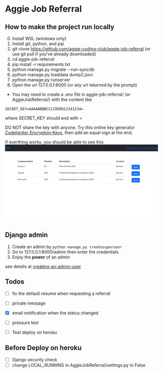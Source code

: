 # Aggie Job Referral

## How to make the project run locally
0. Install WSL (windows only)
1. Install git, python, and pip
2. git clone https://github.com/aggie-coding-club/aggie-job-referral (or use git pull if you've already downloaded)
3. cd aggie-job-referral
4. pip install -r requirements.txt
5. python manage.py migrate --run-syncdb
6. python manage.py loaddata dump2.json
7. python manage.py runserver
8. Open the url 127.0.0.1:8000 (or any url returned by the prompt)

* You may need to create a .env file in  aggie-job-referral/ (or AggieJobReferral/) with the content like
```
SECRET_KEY=AAAABBBBCCCCDDDD12341234=
```
where SECRET_KEY should end with =

 DO NOT share the key with anyone.
Try this online key generator [CodeIgniter Encryption Keys](https://randomkeygen.com/#ci_key), then add an equal sign at the end.

If everthing works, you should be able to see this
![](assets/demo_screenshot.png)


## Django admin
1. Create an admin by `python manage.py createsuperuser`
2. Go to 127.0.0.1:8000/admin then enter the credentials
3. Enjoy the ***power*** of an admin

see details at [creating-an-admin-user](https://docs.djangoproject.com/en/4.0/intro/tutorial02/#creating-an-admin-user)


## Todos
- [ ] fix the default resume when requesting a referral
- [ ] private message
- [x] email notification when the status changed
- [ ] pressure test
- [ ] Test deploy on heroku


## **Before Deploy on heroku**
- [ ] Django security check
- [ ] change LOCAL_RUNNING in AggieJobReferral/settings.py to False